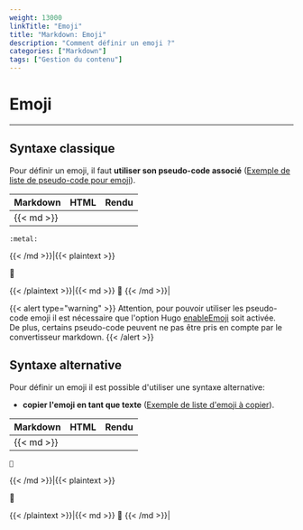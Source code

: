 ```yaml
---
weight: 13000
linkTitle: "Emoji"
title: "Markdown: Emoji"
description: "Comment définir un emoji ?"
categories: ["Markdown"]
tags: ["Gestion du contenu"]
---
```


# Emoji
---

## Syntaxe classique

Pour définir un emoji, il faut **utiliser son pseudo-code associé** ([Exemple de liste de pseudo-code pour emoji](https://www.webfx.com/tools/emoji-cheat-sheet/)).

| Markdown | HTML | Rendu |
| -------- | ---- | ----- |
|{{< md >}}
```
:metal:
```
{{< /md >}}|{{< plaintext >}}
<p>🤘</p>
{{< /plaintext >}}|{{< md >}}
🤘
{{< /md >}}|

{{< alert type="warning" >}}
Attention, pour pouvoir utiliser les pseudo-code emoji il est nécessaire que l'option Hugo [enableEmoji](https://gohugo.io/getting-started/configuration/#all-configuration-settings) soit activée.  
De plus, certains pseudo-code peuvent ne pas être pris en compte par le convertisseur markdown.
{{< /alert >}}

## Syntaxe alternative

Pour définir un emoji il est possible d'utiliser une syntaxe alternative:

* **copier l'emoji en tant que texte** ([Exemple de liste d'emoji à copier](https://emojipedia.org/)).

| Markdown | HTML | Rendu |
| -------- | ---- | ----- |
|{{< md >}}
```
🤘
```
{{< /md >}}|{{< plaintext >}}
<p>🤘</p>
{{< /plaintext >}}|{{< md >}}
🤘
{{< /md >}}|
